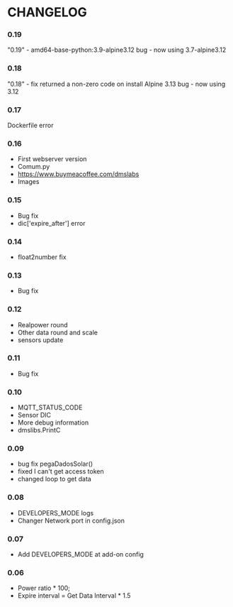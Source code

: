 # CHANGELOG


### 0.19
"0.19" - amd64-base-python:3.9-alpine3.12 bug - now using 3.7-alpine3.12

### 0.18
"0.18" - fix returned a non-zero code on install
Alpine 3.13 bug - now using 3.12

### 0.17
Dockerfile error

### 0.16
- First webserver version
- Comum.py
- https://www.buymeacoffee.com/dmslabs
- Images

### 0.15
- Bug fix
- dic['expire_after'] error

### 0.14
- float2number fix

### 0.13
- Bug fix

### 0.12
- Realpower round
- Other data round and scale
- sensors update

### 0.11
- Bug fix

### 0.10
- MQTT_STATUS_CODE
- Sensor DIC
- More debug information
- dmslibs.PrintC

### 0.09

- bug fix pegaDadosSolar()
- fixed I can't get access token
- changed loop to get data

### 0.08 

- DEVELOPERS_MODE logs
- Changer Network port in config.json

### 0.07 

- Add DEVELOPERS_MODE at add-on config

### 0.06 

- Power ratio * 100;
- Expire interval = Get Data Interval * 1.5
